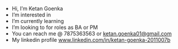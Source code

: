 -  Hi, I’m Ketan Goenka
-  I’m interested in
-  I’m currently learning
-  I’m looking to for roles as BA or PM
-  You can reach me @ 7875363563 or ketan.goenka01@gmail.com
-  My linkedin profile www.linkedin.com/in/ketan-goenka-2011007b

<!---
ketangoenka/ketangoenka is a ✨ special ✨ repository because its `README.md` (this file) appears on your GitHub profile.
You can click the Preview link to take a look at your changes.
--->
